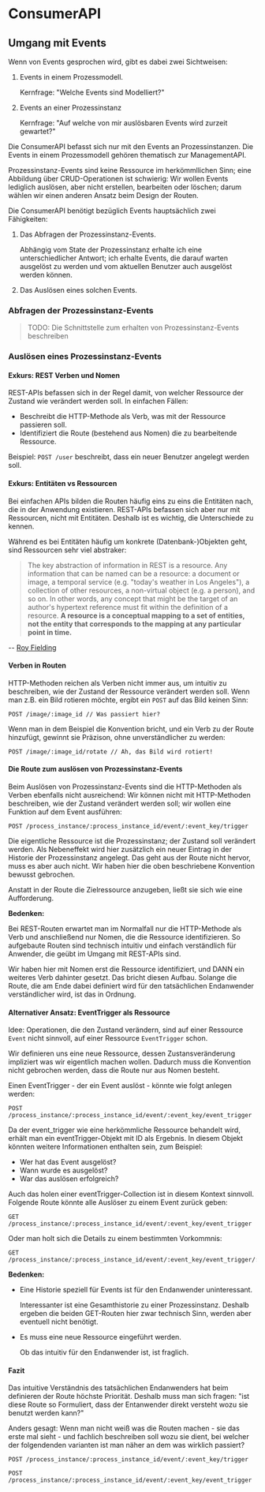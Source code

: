 # ConsumerAPI

## Umgang mit Events

Wenn von Events gesprochen wird, gibt es dabei zwei Sichtweisen:

1. Events in einem Prozessmodell.

   Kernfrage: "Welche Events sind Modelliert?"

1. Events an einer Prozessinstanz

   Kernfrage: "Auf welche von mir auslösbaren Events wird zurzeit gewartet?"

Die ConsumerAPI befasst sich nur mit den Events an Prozessinstanzen. Die Events
in einem Prozessmodell gehören thematisch zur ManagementAPI.

Prozessinstanz-Events sind keine Ressource im herkömmllichen Sinn; eine Abbildung
über CRUD-Operationen ist schwierig: Wir wollen Events lediglich auslösen, aber
nicht erstellen, bearbeiten oder löschen;
darum wählen wir einen anderen Ansatz beim Design der Routen.

Die ConsumerAPI benötigt bezüglich Events hauptsächlich zwei Fähigkeiten:

1. Das Abfragen der Prozessinstanz-Events.

   Abhängig vom State der Prozessinstanz erhalte ich eine unterschiedlicher Antwort;
   ich erhalte Events, die darauf warten ausgelöst zu werden und vom aktuellen Benutzer
   auch ausgelöst werden können.

1. Das Auslösen eines solchen Events.

### Abfragen der Prozessinstanz-Events

> TODO: Die Schnittstelle zum erhalten von Prozessinstanz-Events beschreiben

### Auslösen eines Prozessinstanz-Events

#### Exkurs: REST Verben und Nomen

REST-APIs befassen sich in der Regel damit, von welcher Ressource der Zustand
wie verändert werden soll. In einfachen Fällen:

- Beschreibt die HTTP-Methode als Verb, was mit der Ressource passieren soll.
- Identifiziert die Route (bestehend aus Nomen) die zu bearbeitende Ressource.

Beispiel: `POST /user` beschreibt, dass ein neuer Benutzer angelegt werden soll.

#### Exkurs: Entitäten vs Ressourcen

Bei einfachen APIs bilden die Routen häufig eins zu eins die Entitäten nach,
die in der Anwendung existieren. REST-APIs befassen sich aber nur mit
Ressourcen, nicht mit Entitäten. Deshalb ist es wichtig, die Unterschiede zu
kennen.

Während es bei Entitäten häufig um konkrete (Datenbank-)Objekten geht, sind
Ressourcen sehr viel abstraker:

> The key abstraction of information in REST is a resource. Any information that
> can be named can be a resource: a document or image, a temporal service (e.g.
> "today's weather in Los Angeles"), a collection of other resources, a
> non-virtual object (e.g. a person), and so on. In other words, any concept
> that might be the target of an author's hypertext reference must fit within
> the definition of a resource. **A resource is a conceptual mapping to a set of
> entities, not the entity that corresponds to the mapping at any particular
> point in time.**

-- [Roy Fielding](http://www.ics.uci.edu/~fielding/pubs/dissertation/rest_arch_style.htm#sec_5_2_1_1)

#### Verben in Routen

HTTP-Methoden reichen als Verben nicht immer aus, um intuitiv zu beschreiben,
wie der Zustand der Ressource verändert werden soll. Wenn man z.B. ein Bild
rotieren möchte, ergibt ein `POST` auf das Bild keinen Sinn:

```
POST /image/:image_id // Was passiert hier?
```

Wenn man in dem Beispiel die Konvention bricht, und ein Verb zu der
Route hinzufügt, gewinnt sie Präzison, ohne unverständlicher zu werden:

```
POST /image/:image_id/rotate // Ah, das Bild wird rotiert!
```

#### Die Route zum auslösen von Prozessinstanz-Events

Beim Auslösen von Prozessinstanz-Events sind die HTTP-Methoden als Verben
ebenfalls nicht ausreichend: Wir können nicht mit HTTP-Methoden beschreiben, wie
der Zustand verändert werden soll; wir wollen eine Funktion auf dem Event
ausführen:

```
POST /process_instance/:process_instance_id/event/:event_key/trigger
```

Die eigentliche Ressource ist die Prozessinstanz; der Zustand soll verändert werden.
Als Nebeneffekt wird hier zusätzlich ein neuer Eintrag in der Historie der
Prozessinstanz angelegt. Das geht aus der Route nicht hervor, muss es aber auch
nicht. Wir haben hier die oben beschriebene Konvention bewusst gebrochen.

Anstatt in der Route die Zielressource anzugeben, ließt sie sich wie eine
Aufforderung.

**Bedenken:**

Bei REST-Routen erwartet man im Normalfall nur die HTTP-Methode als Verb und
anschließend nur Nomen, die die Ressource identifizieren. So aufgebaute
Routen sind technisch intuitiv und einfach verständlich für Anwender,
die geübt im Umgang mit REST-APIs sind.

Wir haben hier mit Nomen erst die Ressource identifiziert, und DANN ein weiteres
Verb dahinter gesetzt. Das bricht diesen Aufbau. Solange die Route, die am Ende
dabei definiert wird für den tatsächlichen Endanwender verständlicher wird, ist
das in Ordnung.

#### Alternativer Ansatz: EventTrigger als Ressource

Idee: Operationen, die den Zustand verändern, sind auf einer Ressource
`Event` nicht sinnvoll, auf einer Ressource `EventTrigger` schon.

Wir definieren uns eine neue Ressource, dessen Zustansveränderung impliziert
was wir eigentlich machen wollen. Dadurch muss die Konvention nicht gebrochen
werden, dass die Route nur aus Nomen besteht.

Einen EventTrigger - der ein Event auslöst - könnte wie folgt anlegen werden:

```
POST /process_instance/:process_instance_id/event/:event_key/event_trigger
```

Da der event_trigger wie eine herkömmliche Ressource behandelt wird, erhält
man ein eventTrigger-Objekt mit ID als Ergebnis. In diesem
Objekt könnten weitere Informationen enthalten sein, zum Beispiel:

- Wer hat das Event ausgelöst?
- Wann wurde es ausgelöst?
- War das auslösen erfolgreich?

Auch das holen einer eventTrigger-Collection ist in diesem Kontext
sinnvoll. Folgende Route könnte alle Auslöser zu einem Event zurück geben:

```
GET /process_instance/:process_instance_id/event/:event_key/event_trigger
```

Oder man holt sich die Details zu einem bestimmten Vorkommnis:

```
GET /process_instance/:process_instance_id/event/:event_key/event_trigger/:event_trigger_id
```

**Bedenken:**

- Eine Historie speziell für Events ist für den Endanwender uninteressant.

   Interessanter ist eine Gesamthistorie zu einer Prozessinstanz.
   Deshalb ergeben die beiden GET-Routen hier zwar technisch
   Sinn, werden aber eventuell nicht benötigt.

- Es muss eine neue Ressource eingeführt werden.

   Ob das intuitiv für den Endanwender ist, ist fraglich.


#### Fazit

Das intuitive Verständnis des tatsächlichen Endanwenders hat beim definieren der
Route höchste Priorität. Deshalb muss man sich fragen: "ist diese Route
so Formuliert, dass der Entanwender direkt versteht wozu sie benutzt werden kann?"

Anders gesagt: Wenn man nicht weiß was die Routen machen - sie das erste mal
sieht - und fachlich beschreiben soll wozu sie dient, bei welcher der folgendenden
varianten ist man näher an dem was wirklich passiert?

```
POST /process_instance/:process_instance_id/event/:event_key/trigger

POST /process_instance/:process_instance_id/event/:event_key/event_trigger
```
